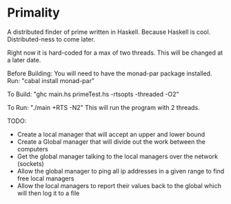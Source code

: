 # Primality
A distributed finder of prime written in Haskell. Because Haskell is cool. Distributed-ness to come later.

Right now it is hard-coded for a max of two threads. This will be changed at a later date.

Before Building:
You will need to have the monad-par package installed.
Run: "cabal install monad-par"

To Build:
"ghc main.hs primeTest.hs -rtsopts -threaded -O2"

To Run:
"./main +RTS -N2"
This will run the program with 2 threads.

TODO:
- Create a local manager that will accept an upper and lower bound
- Create a Global manager that will divide out the work between the computers
- Get the global manager talking to the local managers over the network (sockets)
- Allow the global manager to ping all ip addresses in a given range to find free local managers
- Allow the local managers to report their values back to the global which will then log it to a file
